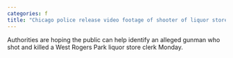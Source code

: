 ```yaml
---
categories: f
title: "Chicago police release video footage of shooter of liquor store clerk "
---
```

Authorities are hoping the public can help identify an alleged gunman who shot and killed a West Rogers Park liquor store clerk Monday.